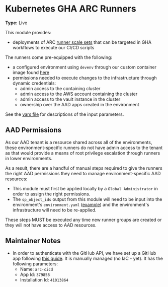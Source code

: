 # Kubernetes GHA ARC Runners

**Type:** Live

This module provides:
- deployments of ARC [runner scale sets](https://docs.github.com/en/actions/hosting-your-own-runners/managing-self-hosted-runners-with-actions-runner-controller/deploying-runner-scale-sets-with-actions-runner-controller) that can be
targeted in GHA workflows to execute our CI/CD scripts

The runners come pre-equipped with the following:

- a configured environment using `devenv`
  through our custom container image found [here](../../../ci/README.md)
- permissions needed to execute changes to
  the infrastructure through dynamic credentials:
  - admin access to the containing cluster
  - admin access to the AWS account containing the cluster
  - admin access to the vault instance in the cluster
  - ownership over the AAD apps created in the environment

See the [vars file](./vars.tf) for descriptions of the input parameters.

## AAD Permissions

As our AAD tenant is a resource shared across all of
the environments, these environment-specific runners do
not have admin access to the tenant as that would provide
a means of root privilege escalation through runners in
lower environments.

As a result, there are a handful of manual steps required
to give the runners the right AAD permissions they need
to manage environment-specific AAD resources:

- This module must first be applied locally by a `Global Administrator`
  in order to assign the right permissions.
- The `sp_object_ids` output from this module will
  need to be input into the environment's `environment.yaml`
  ([example](../../../../environments/development/environment.yaml))
  and the environment's infrastructure will need to be re-applied.

These steps MUST be executed any time new runner groups are created
or they will not have access to AAD resources.

## Maintainer Notes

- In order to authenticate with the GitHub API, we have set
up a GitHub app following [this guide](https://docs.github.com/en/actions/hosting-your-own-runners/managing-self-hosted-runners-with-actions-runner-controller/authenticating-to-the-github-api). It is manually managed (no IaC - yet). It has the following parameters:
  - Name: `arc-cicd`
  - App Id: `379858`
  - Installation Id: `41013864`
